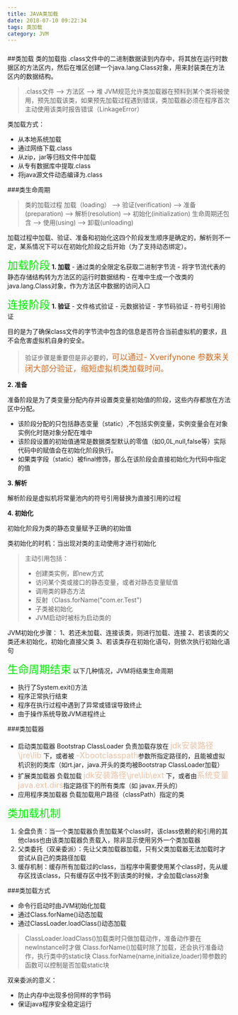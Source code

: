 ```yaml
---
title: JAVA类加载
date: 2018-07-10 09:22:34
tags: 类加载
category: JVM
---
```


###


<!-- more -->
##类加载
类的加载指 .class文件中的二进制数据读到内存中，将其放在运行时数据区的方法区内，然后在堆区创建一个java.lang.Class对象，用来封装类在方法区内的数据结构。
>.class文件 --> 方法区 --> 堆
JVM规范允许类加载器在预料到某个类将被使用，预先加载该类，如果预先加载过程遇到错误，类加载器必须在程序首次主动使用该类时报告错误（LinkageError）

类加载方式：
- 从本地系统加载
- 通过网络下载.class
- 从zip，jar等归档文件中加载
- 从专有数据库中提取.class
- 将java源文件动态编译为.class


###类生命周期
>类的加载过程
加载（loading） --> 验证(verification) --> 准备(preparation) --> 解析(resolution) --> 初始化(initialization)
生命周期还包含
--> 使用(using) --> 卸载(unloading)

加载过程中加载、验证、准备和初始化这四个阶段发生顺序是确定的，解析则不一定，某系情况下可以在初始化阶段之后开始（为了支持动态绑定）。

<font size=5px color='gree'>加载阶段</font>
**1. 加载**
    - 通过类的全限定名获取二进制字节流
    - 将字节流代表的静态存储结构转为方法区的运行时数据结构
    - 在堆中生成一个改类的java.lang.Class对象，作为方法区中数据的访问入口

<font size=5px color='gree'>连接阶段</font>
**1. 验证**
    - 文件格式验证
    - 元数据验证
    - 字节码验证
    - 符号引用验证
    
目的是为了确保class文件的字节流中包含的信息是否符合当前虚拟机的要求，且不会危害虚拟机自身的安全。
>验证步骤是重要但是非必要的，<font size=4 color=#D2691E>可以通过- Xverifynone 参数来关闭大部分验证，缩短虚拟机类加载时间。</font>

**2. 准备**

准备阶段是为了类变量分配内存并设置类变量初始值的阶段，这些内存都放在方法区中分配。
- 该阶段分配的只包括静态变量（static）,不包括实例变量，实例变量会在对象实例化时随对象分配在堆中
- 该阶段设置的初始值通常是数据类型默认的零值（如0,0L,null,false等）实际代码中的赋值会在初始化阶段执行。
- 如果类字段（static）被final修饰，那么在该阶段会直接初始化为代码中指定的值

**3. 解析**

解析阶段是虚拟机将常量池内的符号引用替换为直接引用的过程

**4. 初始化**

初始化阶段为类的静态变量赋予正确的初始值

类初始化的时机：当出现对类的主动使用才进行初始化
>主动引用包括：
>- 创建类实例，即new方式
>- 访问某个类或接口的静态变量，或者对静态变量赋值
>- 调用类的静态方法
>- 反射（Class.forName("com.er.Test")
>- 子类被初始化
>- JVM启动时被标为启动类的

JVM初始化步骤：
1、若还未加载、连接该类，则进行加载、连接
2、若该类的父类还未初始化，初始化直接父类
3、若该类存在初始化语句，则依次执行初始化语句

<font size=5px color='gree'>生命周期结束</font>
以下几种情况，JVM将结束生命周期
- 执行了System.exit()方法
- 程序正常执行结束
- 程序在执行过程中遇到了异常或错误导致终止
- 由于操作系统导致JVM进程终止


###类加载器

- 启动类加载器 Bootstrap ClassLoader
    负责加载存放在 <font size=4 color=#E9C1A4>jdk安装路径\jre\lib</font> 下，或者被 <font size=4 color=#E9C1A4>-Xbootclasspath</font>参数所指定路径的，且能被虚拟机识别的类库（如rt.jar，java.开头的类均被Bootstrap ClassLoader加载）
- 扩展类加载器
    负载加载 <font size=4 color=#E9C1A4>jdk安装路径\jre\lib\ext</font> 下，或者由<font size=4 color=#E9C1A4>系统变量 java.ext.dirs</font>指定路径下的所有类库（如 javax.开头的）
- 应用程序类加载器
    负载加载用户路径（classPath）指定的类


<font size=5px color='gree'>类加载机制</font>
1. 全盘负责：当一个类加载器负责加载某个class时，该class依赖的和引用的其他class也由该类加载器负责载入，除非显示使用另外一个类加载器
2. 父类委托（双亲委派）：先让父类加载器加载，只有父类加载器无法加载时才尝试从自己的类路径加载
3. 缓存机制：缓存所有加载过的class，当程序中需要使用某个class时，先从缓存区找该class，只有缓存区中找不到该类的时候，才会加载class对象

###类加载方式
- 命令行启动时由JVM初始化加载
- 通过Class.forName()动态加载
- 通过ClassLoader.loadClass()动态加载

>ClassLoader.loadClass()加载类时只做加载动作，准备动作要在newInstance时才做
Class.forName()加载时除了加载，还会执行准备动作，执行类中的static块
Class.forName(name,initialize,loader)带参数的函数可以控制是否加载static块

双亲委派的意义：
- 防止内存中出现多份同样的字节码
- 保证java程序安全稳定运行

